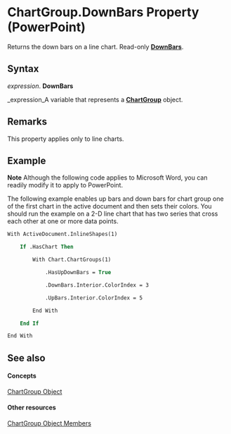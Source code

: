 
# ChartGroup.DownBars Property (PowerPoint)

Returns the down bars on a line chart. Read-only  **[DownBars](ce479049-2e58-2dad-f4bb-2dd27a223753.md)**.


## Syntax

 _expression_. **DownBars**

 _expression_A variable that represents a  **[ChartGroup](5caa5855-bd69-3fbc-f601-504e431a42e9.md)** object.


## Remarks

This property applies only to line charts. 


## Example




 **Note**  Although the following code applies to Microsoft Word, you can readily modify it to apply to PowerPoint.

The following example enables up bars and down bars for chart group one of the first chart in the active document and then sets their colors. You should run the example on a 2-D line chart that has two series that cross each other at one or more data points.




```vb
With ActiveDocument.InlineShapes(1)

    If .HasChart Then

        With Chart.ChartGroups(1)

            .HasUpDownBars = True

            .DownBars.Interior.ColorIndex = 3

            .UpBars.Interior.ColorIndex = 5

        End With

    End If

End With
```


## See also


#### Concepts


 [ChartGroup Object](5caa5855-bd69-3fbc-f601-504e431a42e9.md)
#### Other resources


 [ChartGroup Object Members](76d0d11d-b693-d3b2-01ae-007f4e16d515.md)

